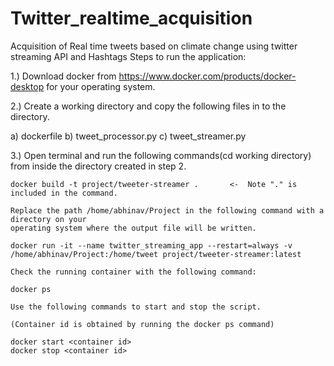 # Twitter_realtime_acquisition
Acquisition of Real time tweets based on climate change using twitter streaming API and Hashtags
Steps to run the application:

1.) Download docker from https://www.docker.com/products/docker-desktop for your operating system.

2.) Create a working directory and copy the following files in to the directory.

a) dockerfile
b) tweet_processor.py
c) tweet_streamer.py

3.) Open terminal and run the following commands(cd working directory) from inside the directory created in step 2.
    
    docker build -t project/tweeter-streamer .       <-  Note "." is included in the command.

    Replace the path /home/abhinav/Project in the following command with a directory on your 
    operating system where the output file will be written.
    
    docker run -it --name twitter_streaming_app --restart=always -v /home/abhinav/Project:/home/tweet project/tweeter-streamer:latest
    
    Check the running container with the following command:
    
    docker ps
    
    Use the following commands to start and stop the script.
    
    (Container id is obtained by running the docker ps command)
    
    docker start <container id>       
    docker stop <container id>
